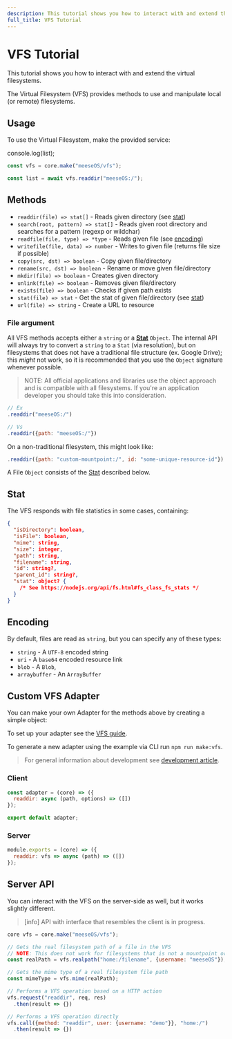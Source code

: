 ```yaml
---
description: This tutorial shows you how to interact with and extend the virtual filesystems.
full_title: VFS Tutorial
---
```


# VFS Tutorial

This tutorial shows you how to interact with and extend the virtual filesystems.

The Virtual Filesystem (VFS) provides methods to use and manipulate local (or remote) filesystems.

## Usage

To use the Virtual Filesystem, make the provided service:

console.log(list);
```javascript
const vfs = core.make("meeseOS/vfs");

const list = await vfs.readdir("meeseOS:/");
```

## Methods

* `readdir(file) => stat[]` - Reads given directory (see [stat](#stat))
* `search(root, pattern) => stat[]` - Reads given root directory and searches for a pattern (regexp or wildchar)
* `readfile(file, type) => *type` - Reads given file (see [encoding](#encoding))
* `writefile(file, data) => number` - Writes to given file (returns file size if possible)
* `copy(src, dst) => boolean` - Copy given file/directory
* `rename(src, dst) => boolean` - Rename or move given file/directory
* `mkdir(file) => boolean` - Creates given directory
* `unlink(file) => boolean` - Removes given file/directory
* `exists(file) => boolean` - Checks if given path exists
* `stat(file) => stat` - Get the stat of given file/directory (see [stat](#stat))
* `url(file) => string` - Create a URL to resource

### File argument

All VFS methods accepts either a `string` or a **[Stat](#stat)** `Object`.
The internal API will always try to convert a `string` to a `Stat` (via resolution),
but on filesystems that does not have a traditional file structure (ex. Google Drive);
this *might* not work, so it is recommended that you use the `Object` signature whenever possible.

> NOTE: All official applications and libraries use the object approach and is compatible with all filesystems.
> If you're an application developer you should take this into consideration.

```javascript
// Ex
.readdir("meeseOS:/")

// Vs
.readdir({path: "meeseOS:/"})
```

On a non-traditional filesystem, this might look like:

```javascript
.readdir({path: "custom-mountpoint:/", id: "some-unique-resource-id"})
```

A File `Object` consists of the [Stat](#stat) described below.

## Stat

The VFS responds with file statistics in some cases, containing:

```json
{
  "isDirectory": boolean,
  "isFile": boolean,
  "mime": string,
  "size": integer,
  "path": string,
  "filename": string,
  "id": string?,
  "parent_id": string?,
  "stat": object? {
    /* See https://nodejs.org/api/fs.html#fs_class_fs_stats */
  }
}
```

## Encoding

By default, files are read as `string`, but you can specify any of these types:

* `string` - A `UTF-8` encoded string
* `uri` - A `base64` encoded resource link
* `blob` - A `Blob`,
* `arraybuffer` - An `ArrayBuffer`

## Custom VFS Adapter

You can make your own Adapter for the methods above by creating a simple object:

To set up your adapter see the [VFS guide](/guide/filesystem/README.md).

To generate a new adapter using the example via CLI run `npm run make:vfs`.

> For general information about development see [development article](../../development/README.md).

### Client

```javascript
const adapter = (core) => ({
  readdir: async (path, options) => ([])
});

export default adapter;
```

### Server

```javascript
module.exports = (core) => ({
  readdir: vfs => async (path) => ([])
});
```

## Server API

You can interact with the VFS on the server-side as well, but it works slightly different.

> [info] API with interface that resembles the client is in progress.

```javascript
core vfs = core.make("meeseOS/vfs");

// Gets the real filesystem path of a file in the VFS
// NOTE: This does not work for filesystems that is not a mountpoint or physical drive
const realPath = vfs.realpath("home:/filename", {username: "meeseOS"});

// Gets the mime type of a real filesystem file path
const mimeType = vfs.mime(realPath);

// Performs a VFS operation based on a HTTP action
vfs.request("readdir", req, res)
  .then(result => {})

// Performs a VFS operation directly
vfs.call({method: "readdir", user: {username: "demo"}}, "home:/")
  .then(result => {})
```
